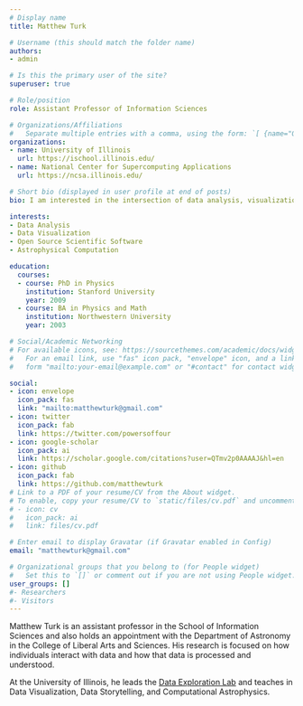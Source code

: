 ```yaml
---
# Display name
title: Matthew Turk

# Username (this should match the folder name)
authors:
- admin

# Is this the primary user of the site?
superuser: true

# Role/position
role: Assistant Professor of Information Sciences

# Organizations/Affiliations
#   Separate multiple entries with a comma, using the form: `[ {name="Org1", url=""}, {name="Org2", url=""} ]`.
organizations:
- name: University of Illinois
  url: https://ischool.illinois.edu/
- name: National Center for Supercomputing Applications
  url: https://ncsa.illinois.edu/

# Short bio (displayed in user profile at end of posts)
bio: I am interested in the intersection of data analysis, visualization and open source in the sciences.

interests:
- Data Analysis
- Data Visualization
- Open Source Scientific Software
- Astrophysical Computation

education:
  courses:
  - course: PhD in Physics
    institution: Stanford University
    year: 2009
  - course: BA in Physics and Math
    institution: Northwestern University
    year: 2003

# Social/Academic Networking
# For available icons, see: https://sourcethemes.com/academic/docs/widgets/#icons
#   For an email link, use "fas" icon pack, "envelope" icon, and a link in the
#   form "mailto:your-email@example.com" or "#contact" for contact widget.

social:
- icon: envelope
  icon_pack: fas
  link: "mailto:matthewturk@gmail.com"
- icon: twitter
  icon_pack: fab
  link: https://twitter.com/powersoffour
- icon: google-scholar
  icon_pack: ai
  link: https://scholar.google.com/citations?user=QTmv2p0AAAAJ&hl=en
- icon: github
  icon_pack: fab
  link: https://github.com/matthewturk
# Link to a PDF of your resume/CV from the About widget.
# To enable, copy your resume/CV to `static/files/cv.pdf` and uncomment the lines below.
# - icon: cv
#   icon_pack: ai
#   link: files/cv.pdf

# Enter email to display Gravatar (if Gravatar enabled in Config)
email: "matthewturk@gmail.com"

# Organizational groups that you belong to (for People widget)
#   Set this to `[]` or comment out if you are not using People widget.
user_groups: []
#- Researchers
#- Visitors
---
```


Matthew Turk is an assistant professor in the School of Information Sciences and also holds an appointment with the Department of Astronomy in the College of Liberal Arts and Sciences. His research is focused on how individuals interact with data and how that data is processed and understood. 

At the University of Illinois, he leads the [Data Exploration Lab](https://data-exp-lab.github.io/) and teaches in Data Visualization, Data Storytelling, and Computational Astrophysics.

